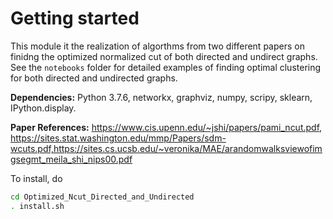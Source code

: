 # Getting started
This module it the realization of algorthms from two different papers on finidng the optimized normalized cut of both directed and undirect graphs. See the `notebooks` folder for detailed examples of finding optimal clustering for both directed and undirected graphs. 

__Dependencies:__ Python 3.7.6, networkx, graphviz, numpy, scripy, sklearn, IPython.display.

__Paper References:__ https://www.cis.upenn.edu/~jshi/papers/pami_ncut.pdf, https://sites.stat.washington.edu/mmp/Papers/sdm-wcuts.pdf,https://sites.cs.ucsb.edu/~veronika/MAE/arandomwalksviewofimgsegmt_meila_shi_nips00.pdf

To install, do
```bash 
cd Optimized_Ncut_Directed_and_Undirected
. install.sh
```
